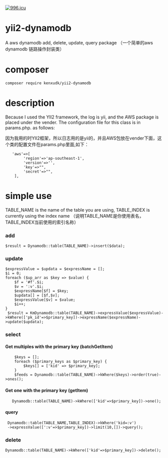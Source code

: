 <a href="https://996.icu"><img src="https://img.shields.io/badge/link-996.icu-red.svg" alt="996.icu" /></a>
# yii2-dynamodb
A aws dynamodb add, delete, update, query package
 （一个简单的aws dynamodb 链路操作封装类）
# composer
```
composer require kenxudk/yii2-dynamodb
```
# description

 Because I used the YII2 framework, the log is yii, and the AWS package is placed under the vender. The configuration file for this class is in params.php. as follows:
 
 因为我用的时YII2框架，所以日志用的是yii的，并且AWS包放在vender下面，这个类的配置文件在params.php里面,如下：

	   'aws'=>[
	        'region'=>'ap-southeast-1',
	        'version'=>'',
	        'key'=>"",
	        'secret'=>"",
	    ],
 # simple use
 
 TABLE_NAME is the name of the table you are using, TABLE_INDEX is currently using the index name 
（说明TABLE_NAME是你使用表名，TABLE_INDEX当前使用的索引名称）
 ### add
    $result = Dynamodb::table(TABLE_NAME)->insert($data);
 ### update
    $expressValue = $updata = $expressName = [];
    $i = 0;
    foreach ($up_arr as $key => $value) {
        $f = '#f'.$i;
        $v = ':v'.$i;
        $expressName[$f] = $key;
        $updata[] = [$f,$v];
        $expressValue[$v] = $value;
        $i++;
    }
     $result = KmDynamodb::table(TABLE_NAME)->expressValue($expressValue)->kWhere(['pk_id'=>$primary_key])->expressName($expressName)->update($updata);

### select
#### Get multiples with the primary key (batchGetItem)
        $keys = [];
        foreach ($primary_keys as $primary_key) {
            $keys[] = ['kid' => $primary_key];
        }
        $feeds = Dynamodb::table(TABLE_NAME)->kWhere($keys)->order(true)->ones(); 
#### Get one with the primary key (getItem)
       Dynamodb::table(TABLE_NAME)->kWhere(['kid'=>$primary_key])->one();
#### query
     Dynamodb::table(TABLE_NAME,TABLE_INDEX)->kWhere('kid=:v')
     ->expressValue([':v'=>$primary_key])->limit(10,[])->query();    

### delete
    Dynamodb::table(TABLE_NAME)->kWhere(['kid'=>$primary_key])->delete();  
